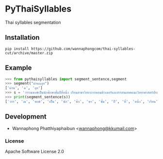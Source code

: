 # PyThaiSyllables

Thai syllables segmentation 

## Installation

```
pip install https://github.com/wannaphongcom/thai-syllables-cut/archive/master.zip
```

## Example

```python
>>> from pythaisyllables import segment_sentence,segment
>>> segment("ผ่านฉลุย")
['ผ่าน', 'ฉ', 'ลุย']
>>> s = 'วรรณพงษ์เป็นนักศึกษาชั้นปีที่หนึ่ง เรียนสาขาวิทยาการคอมพิวเตอร์และสารสนเทศคณะวิทยาศาสตร์ประยุกต์และวิศวกรรมศาสตร์อยู่ที่มหาวิทยาลัยขอนแก่นวิทยาเขตหนองคายยืมคืนทรัพยากรห้องสมุดเอกสารสัมมนาคอมพิวเตอร์ปัญญาประดิษฐ์กับการพัฒนาเกมแมวกินปลาหิวววไหมหลักสูตรใหม่สดสดทนได้'
>>> print(segment_sentence(s))
['วรร', 'ณ', 'พงษ์', 'เป็น', 'นัก', 'ศึก', 'ษา', 'ชั้น', 'ปี', 'ที่', 'หนึ่ง', 'เรียน', 'สา', 'ขา', 'วิ', 'ท', 'ยา', 'การ', 'คอม', 'พิว', 'เตอร์', 'และ', 'สาร', 'สน', 'เทศ', 'ค', 'ณะ', 'วิ', 'ท', 'ยา', 'ศาสตร์', 'ประ', 'ยุกต์', 'และ', 'วิ', 'ศ', 'ว', 'กรรม', 'ศาสตร์', 'อยู่', 'ที่', 'ม', 'หา', 'วิ', 'ท', 'ยา', 'ลัย', 'ขอน', 'แก่น', 'วิ', 'ท', 'ยา', 'เขต', 'หนอง', 'คาย', 'ยืม', 'คืน', 'ทรัพ', 'ยาก', 'ร', 'ห้อง', 'ส', 'มุด', 'เอก', 'สาร', 'สัม', 'ม', 'นา', 'คอม', 'พิว', 'เตอร์', 'ปัญ', 'ญา', 'ประ', 'ดิษฐ์', 'กับ', 'การ', 'พั', 'ฒ', 'นา', 'เกม', 'แมว', 'กิน', 'ปลา', 'หิว', 'ว', 'ว', 'ไหม', 'หลัก', 'สูตร', 'ใหม่', 'สด', 'สด', 'ทน', 'ได้']
```

## Development

- Wannaphong Phatthiyaphaibun <[wannaphong@kkumail.com](mailto:wannaphong@kkumail.com)>

### License

Apache Software License 2.0